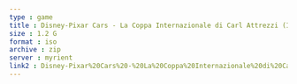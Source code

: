 ```yaml
---
type : game
title : Disney-Pixar Cars - La Coppa Internazionale di Carl Attrezzi (Italy)
size : 1.2 G
format : iso
archive : zip
server : myrient
link2 : Disney-Pixar%20Cars%20-%20La%20Coppa%20Internazionale%20di%20Carl%20Attrezzi%20%28Italy%29
---
```

